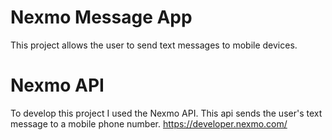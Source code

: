 # Nexmo Message App
This project allows the user to send text messages to mobile devices.

# Nexmo API 
To develop this project I used the Nexmo API. This api sends the user's text message to a 
mobile phone number.
https://developer.nexmo.com/
